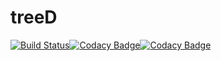 # treeD
[![Build Status](https://travis-ci.com/adrmorver/cashew.svg?token=xe7uqizs8UNzpqcpCquE&branch=master)](https://travis-ci.com/adrmorver/cashew)[![Codacy Badge](https://api.codacy.com/project/badge/Coverage/add42f10712e466aab810a8eceb47110)](https://www.codacy.com/manual/adrmorver/cashew?utm_source=github.com&utm_medium=referral&utm_content=adrmorver/cashew&utm_campaign=Badge_Coverage)[![Codacy Badge](https://api.codacy.com/project/badge/Grade/add42f10712e466aab810a8eceb47110)](https://www.codacy.com/manual/adrmorver/cashew?utm_source=github.com&amp;utm_medium=referral&amp;utm_content=adrmorver/cashew&amp;utm_campaign=Badge_Grade)
